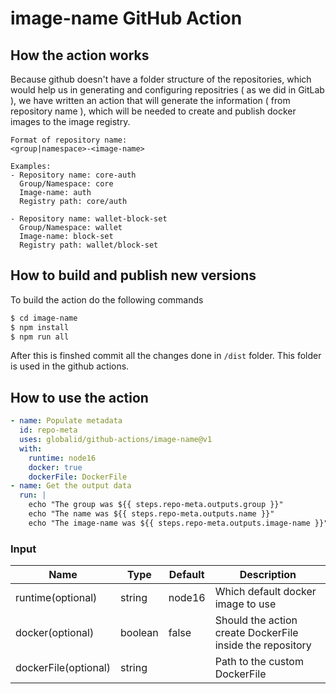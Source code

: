 # image-name GitHub Action

## How the action works

Because github doesn't have a folder structure of the repositories, which would help us in generating and configuring repositries ( as we did in GitLab ), we have written an action that will generate the information ( from repository name ), which will be needed to create and publish docker images to the image registry.

```
Format of repository name: 
<group|namespace>-<image-name>

Examples: 
- Repository name: core-auth
  Group/Namespace: core
  Image-name: auth
  Registry path: core/auth

- Repository name: wallet-block-set
  Group/Namespace: wallet
  Image-name: block-set
  Registry path: wallet/block-set
```

## How to build and publish new versions

To build the action do the following commands
```bash
$ cd image-name
$ npm install
$ npm run all
```
After this is finshed commit all the changes done in `/dist` folder. This folder is used in the github actions.

## How to use the action

```yaml
- name: Populate metadata
  id: repo-meta
  uses: globalid/github-actions/image-name@v1
  with:
    runtime: node16
    docker: true
    dockerFile: DockerFile
- name: Get the output data
  run: |
    echo "The group was ${{ steps.repo-meta.outputs.group }}"
    echo "The name was ${{ steps.repo-meta.outputs.name }}"
    echo "The image-name was ${{ steps.repo-meta.outputs.image-name }}"
```

### Input
| Name | Type | Default | Description |
|------|------|---------|-------------|
| runtime(optional) | string | node16 | Which default docker image to use |
| docker(optional) | boolean | false | Should the action create DockerFile inside the repository |
| dockerFile(optional) | string | | Path to the custom DockerFile |